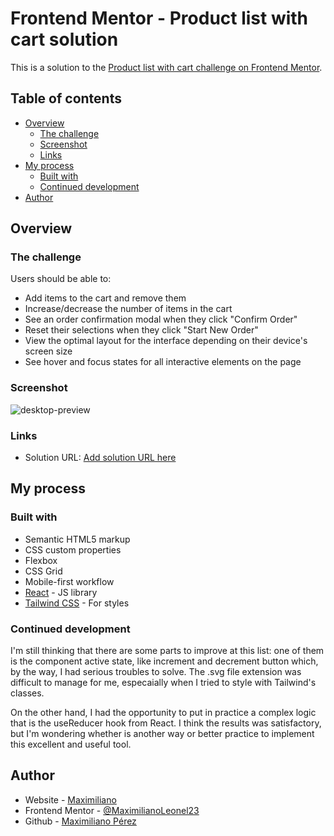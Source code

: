 # Frontend Mentor - Product list with cart solution

This is a solution to the [Product list with cart challenge on Frontend Mentor](https://www.frontendmentor.io/challenges/product-list-with-cart-5MmqLVAp_d).

## Table of contents

- [Overview](#overview)
  - [The challenge](#the-challenge)
  - [Screenshot](#screenshot)
  - [Links](#links)
- [My process](#my-process)
  - [Built with](#built-with)
  - [Continued development](#continued-development)
- [Author](#author)

## Overview

### The challenge

Users should be able to:

- Add items to the cart and remove them
- Increase/decrease the number of items in the cart
- See an order confirmation modal when they click "Confirm Order"
- Reset their selections when they click "Start New Order"
- View the optimal layout for the interface depending on their device's screen size
- See hover and focus states for all interactive elements on the page

### Screenshot

![desktop-preview](./assets/preview.png)

### Links

- Solution URL: [Add solution URL here](https://your-solution-url.com)

## My process

### Built with

- Semantic HTML5 markup
- CSS custom properties
- Flexbox
- CSS Grid
- Mobile-first workflow
- [React](https://reactjs.org/) - JS library
- [Tailwind CSS](https://tailwindcss.com/) - For styles

### Continued development

I'm still thinking that there are some parts to improve at this list: one of them is the component active state, like increment and decrement button which, by the way, I had serious troubles to solve. The .svg file extension was difficult to manage for me, especaially when I tried to style with Tailwind's classes.

On the other hand, I had the opportunity to put in practice a complex logic that is the useReducer hook from React. I think the results was satisfactory, but I'm wondering whether is another way or better practice to implement this excellent and useful tool.

## Author

- Website - [Maximiliano](https://maxoleo-dev.vercel.app/)
- Frontend Mentor - [@MaximilianoLeonel23](https://www.frontendmentor.io/profile/MaximilianoLeonel23)
- Github - [Maximiliano Pérez](https://github.com/MaximilianoLeonel23)
